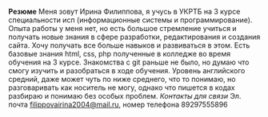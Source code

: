 **Резюме** 
Меня зовут Ирина Филиппова, я учусь в УКРТБ на 3 курсе специальности исп (информационные системы и программирование). Опыта работы у меня нет, но есть большое стремление учиться и получать новые знания в сфере разработки, редактирования и создания сайта. Хочу получать все больше навыков и развиваться в этом. Есть базовые знания html, css, php полученные в колледже во время обучения на 3 курсе. Знакомства с git раньше не было, но думаю что смогу изучить и разобраться в ходе обучения. Уровень английского средний, даже может чуть по ниже среднего, что то понимаю, но разговаривать как носитель не могу, однако что пишется в кодах разбираю и понимаю без особых проблем. 
_Контакты для связи_
Эл. почта filippovairina2004@mail.ru, номер телефона 89297555896

